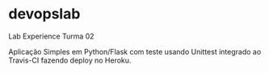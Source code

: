 # devopslab
Lab Experience Turma 02

Aplicação Simples em  Python/Flask com teste usando Unittest integrado ao Travis-CI fazendo deploy no Heroku.
